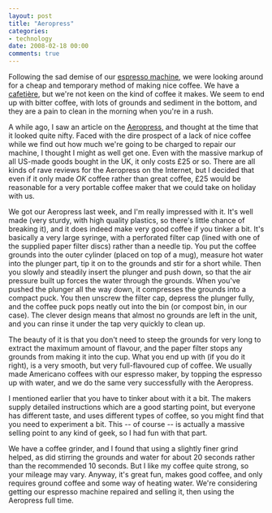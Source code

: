 ```yaml
---
layout: post
title: "Aeropress"
categories:
- technology
date: 2008-02-18 00:00
comments: true
---
```


<p>Following the sad demise of our <a href="http://www.rousette.org.uk/blog/archives/upgrading-through-replacement-parts/">espresso machine</a>, we were looking around for a cheap and temporary method of making nice coffee. We have a <a href="http://www.wikihow.com/Use-a-French-Press-or-Cafetiere">cafeti&#232;re</a>, but we're not keen on the kind of coffee it makes. We seem to end up with bitter coffee, with lots of grounds and sediment in the bottom, and they are a pain to clean in the morning when you're in a rush.</p>

<p>A while ago, I saw an article on the <a href="http://www.aerobie.com/Products/aeropress.htm">Aeropress</a>, and thought at the time that it looked quite nifty. Faced with the dire prospect of a lack of nice coffee while we find out how much we're going to be charged to repair our machine, I thought I might as well get one. Even with the massive markup of all US-made goods bought in the UK, it only costs &pound;25 or so. There are all kinds of rave reviews for the Aeropress on the Internet, but I decided that even if it only made <em>OK</em> coffee rather than great coffee, &pound;25 would be reasonable for a very portable coffee maker that we could take on holiday with us.</p>

<p>We got our Aeropress last week, and I'm really impressed with it. It's well made (very sturdy, with high quality plastics, so there's little chance of breaking it), and it does indeed make very good coffee if you tinker a bit. It's basically a very large syringe, with a perforated filter cap (lined with one of the supplied paper filter discs) rather than a needle tip. You put the coffee grounds into the outer cylinder (placed on top of a mug), measure hot water into the plunger part, tip it on to the grounds and stir for a short while. Then you slowly and steadily insert the plunger and push down, so that the air pressure built up forces the water through the grounds. When you've pushed the plunger all the way down, it compresses the grounds into a compact puck. You then unscrew the filter cap, depress the plunger fully, and the coffee puck pops neatly out into the bin (or compost bin, in our case). The clever design means that almost no grounds are left in the unit, and you can rinse it under the tap very quickly to clean up.</p>

<p>The beauty of it is that you don't need to steep the grounds for very long to extract the maximum amount of flavour, and the paper filter stops any grounds from making it into the cup. What you end up with (if you do it right), is a very smooth, but very full-flavoured cup of coffee. We usually made Americano coffees with our espresso maker, by topping the espresso up with water, and we do the same very successfully with the Aeropress.</p>

<p>I mentioned earlier that you have to tinker about with it a bit. The makers supply detailed instructions which are a good starting point, but everyone has different taste, and uses different types of coffee, so you might find that you need to experiment a bit. This -- of course -- is actually a massive selling point to any kind of geek, so I had fun with that part.</p>

<p>We have a coffee grinder, and I found that using a slightly finer grind helped, as did stirring the grounds and water for about 20 seconds rather than the recommended 10 seconds. But I like my coffee quite strong, so your mileage may vary. Anyway, it's great fun, makes good coffee, and only requires ground coffee and some way of heating water. We're considering getting our espresso machine repaired and selling it, then using the Aeropress full time.</p>


